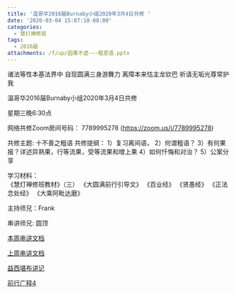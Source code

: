 ```yaml
---
title: '温哥华2016届Burnaby小组2020年3月4日共修 '
date: '2020-03-04 15:07:18-08:00'
categories:
  - 慧灯禅修班
tags:
  - 2016届
attachments: /f/up/因果不虚-–-粗恶语.pptx
---
```

诸法等性本基法界中 自现圆满三身游舞力 离障本来怙主龙钦巴 祈请无垢光尊常护我

温哥华2016届Burnaby小组2020年3月4日共修 

星期三晚6:30点

网络共修Zoom房间号码： 7789995278 (<https://zoom.us/j/7789995278>)

共修主题: 十不善之粗语
共修提纲：
1）复习离间语，
2）何谓粗语？
3）有何果报？详述异熟果，行等流果，受等流果和增上果
4）如何忏悔和对治？
5）公案分享

学习材料：  
《慧灯禅修班教材》（三） 
《大圆满前行引导文》
《百业经》
《贤愚经》
《正法念处经》
《大乘阿毗达磨》

主持师兄：Frank

串讲师兄: 圆顶

[本周串讲文档](http://huidengchanxiu.net/hdv/f/up/因果不虚-–-粗恶语.pptx)

[上周串讲文档](http://huidengchanxiu.net/hdv/f/up/十不善之离间语.ppt)

[益西堪布讲记](http://huidengchanxiu.net/hdv/f/up/因果益西.pdf)

[前行广释4](http://huidengchanxiu.net/hdv/f/up/前行广释4.pdf)
